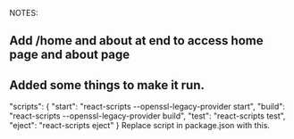 NOTES:

## Add /home and about at end to access home page and about page

## Added some things to make it run.
  "scripts": {
    "start": "react-scripts --openssl-legacy-provider start",
    "build": "react-scripts --openssl-legacy-provider build",
    "test": "react-scripts test",
    "eject": "react-scripts eject"
}
Replace script in package.json with this.
